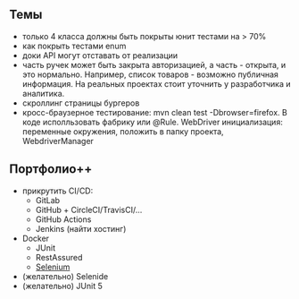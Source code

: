## Темы
* только 4 класса должны быть покрыты юнит тестами на > 70%
* как покрыть тестами enum
* доки API могут отставать от реализации
* часть ручек может быть закрыта авторизацией, а часть - открыта, и это нормально. 
  Например, список товаров - возможно публичная информация. 
  На реальных проектах стоит уточнить у разработчика и аналитика.
* скроллинг страницы бургеров
* кросс-браузерное тестирование: mvn clean test -Dbrowser=firefox. В коде исполльзовать фабрику или @Rule.
  WebDriver инициализация: переменные окружения, положить в папку проекта, WebdriverManager


## Портфолио++
* прикрутить CI/CD:
  * GitLab
  * GitHub + CircleCI/TravisCI/...
  * GitHub Actions
  * Jenkins (найти хостинг) 
* Docker
  * JUnit
  * RestAssured
  * [Selenium](https://github.com/SeleniumHQ/docker-selenium)
* (желательно) Selenide
* (желательно) JUnit 5
